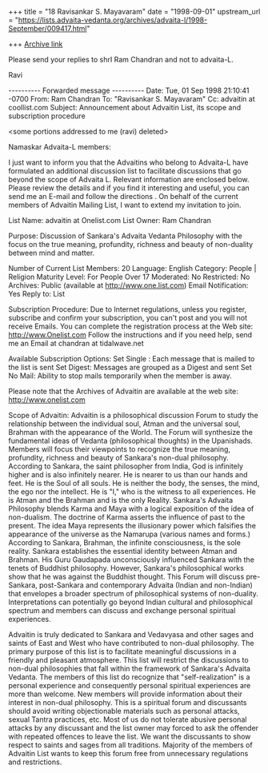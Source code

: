 +++
title = "18 Ravisankar S. Mayavaram"
date = "1998-09-01"
upstream_url = "https://lists.advaita-vedanta.org/archives/advaita-l/1998-September/009417.html"

+++
[Archive link](https://lists.advaita-vedanta.org/archives/advaita-l/1998-September/009417.html)

Please send your replies to shrI Ram Chandran and not to
advaita-L.

Ravi

---------- Forwarded message ----------
Date: Tue, 01 Sep 1998 21:10:41 -0700
From: Ram Chandran <chandran at tidalwave.net>
To: "Ravisankar S. Mayavaram" <msr at isc.tamu.edu>
Cc: advaitin at coollist.com
Subject: Announcement about Advaitin List, its scope and subscription procedure

<some portions addressed to me (ravi) deleted>

Namaskar Advaita-L members:

I just want to inform you that the Advaitins who belong to Advaita-L
have formulated an additional discussion list to facilitate discussions
that go beyond the scope of Advaita L.  Relevant information are
enclosed below.  Please review the details and if you find it
interesting and useful, you can send me an E-mail and follow the
directions . On behalf of the current members of Advaitin Mailing List,
I want to extend my invitation to join.

List Name:              advaitin at Onelist.com
List Owner:             Ram Chandran <Chandran at tidalwave.net>

Purpose:  Discussion of Sankara's Advaita Vedanta Philosophy with the
focus on the true meaning, profundity, richness and beauty of
non-duality between mind and matter.

Number of Current List Members: 20
Language:               English
Category:               People | Religion
Maturity Level:         For People Over 17
Moderated:              No
Restricted:             No
Archives:               Public (available at http://www.one.list.com)
Email Notification:     Yes
Reply to:                       List

Subscription Procedure:
Due to Internet regulations, unless you register,  subscribe and confirm
your subscription, you can't post and you will not receive Emails.  You
can complete the registration process at the Web site:
http://www.Onelist.com Follow the instructions and if you need help,
send me an Email at chandran at tidalwave.net

Available Subscription Options:
Set Single :     Each message that is mailed to the list is sent
Set Digest:      Messages are grouped as a Digest and sent
Set No Mail:    Ability to stop mails temporarily when the member is
away.

Please note that the Archives of Advaitin are available at the web site:
http://www.onelist.com



Scope of Advaitin:
Advaitin is a philosophical discussion Forum to study the relationship
between the individual soul, Atman and the universal soul, Brahman with
the appearance of the World. The Forum will synthesize the   fundamental
ideas of Vedanta (philosophical thoughts) in the Upanishads. Members
will focus their viewpoints to recognize the true meaning, profundity,
richness and beauty of Sankara's non-dual  philosophy. According to
Sankara, the saint philosopher from India, God is infinitely higher and
is also infinitely nearer. He is nearer to us than our hands and feet.
He is the Soul of all souls. He is neither  the body, the senses, the
mind, the ego nor the intellect. He is "I," who is the witness to all
experiences. He is Atman and the Brahman and is the only Reality.
Sankara's Advaita Philosophy blends  Karma and Maya with a logical
exposition of the idea of non-dualism. The doctrine of Karma asserts the
influence of past to the present. The idea Maya represents the
illusionary power which falsifies the  appearance of the universe as the
Namarupa (various names and forms.) According to Sankara, Brahman, the
infinite consciousness, is the sole reality. Sankara establishes the
essential identity between Atman and Brahman. His Guru Gaudapada
unconsciously influenced Sankara with the tenets of Buddhist
philosophy.  However, Sankara's philosophical works show that he was
against the Buddhist thought. This Forum will discuss pre-Sankara,
post-Sankara and contemporary Advaita (Indian and non-Indian) that
envelopes a broader spectrum of philosophical systems of  non-duality.
Interpretations can potentially go beyond  Indian cultural and
philosophical spectrum and members can discuss and exchange personal
spiritual experiences.

Advaitin is truly dedicated to Sankara and Vedavyasa  and other sages
and saints of East and West who have contributed to non-dual
philosophy.  The primary purpose of  this list is to facilitate
meaningful discussions in a friendly and pleasant atmosphere.  This list
will restrict the discussions to non-dual philosophies that fall within
the framework of Sankara's Advaita Vedanta.   The members of this list
do recognize  that "self-realization" is a personal experience and
consequently personal spiritual experiences are more than welcome.  New
members will provide  information about their interest in non-dual
philosophy.  This is a spiritual forum and discussants should avoid
writing objectionable materials such as personal attacks, sexual Tantra
practices, etc.  Most of us do not tolerate abusive personal attacks by
any discussant and the list owner may forced to ask the offender with
repeated offences to leave the list.  We want the discussants to show
respect to saints and sages from all traditions. Majority of the members
of Advaitin List wants to keep this forum free from unnecessary
regulations and restrictions.


